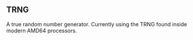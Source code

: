 ## TRNG
A true random number generator.
Currently using the TRNG found inside modern AMD64 processors.
